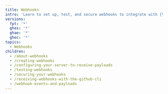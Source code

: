 ```yaml
---
title: Webhooks
intro: 'Learn to set up, test, and secure webhooks to integrate with {% data variables.product.prodname_dotcom %}.'
versions:
  fpt: '*'
  ghes: '*'
  ghae: '*'
  ghec: '*'
topics:
  - Webhooks
children:
  - /about-webhooks
  - /creating-webhooks
  - /configuring-your-server-to-receive-payloads
  - /testing-webhooks
  - /securing-your-webhooks
  - /receiving-webhooks-with-the-github-cli
  - /webhook-events-and-payloads
---
```


